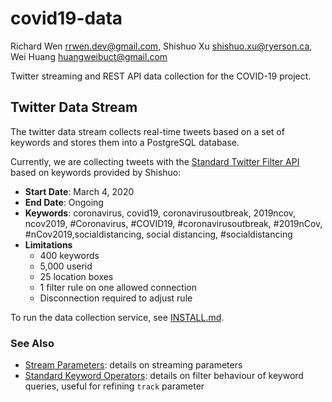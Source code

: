 # covid19-data

Richard Wen rrwen.dev@gmail.com, Shishuo Xu shishuo.xu@ryerson.ca, Wei Huang huangweibuct@gmail.com

Twitter streaming and REST API data collection for the COVID-19 project.

## Twitter Data Stream

The twitter data stream collects real-time tweets based on a set of keywords and stores them into a PostgreSQL database.

Currently, we are collecting tweets with the [Standard Twitter Filter API](https://developer.twitter.com/en/docs/tweets/filter-realtime/api-reference/post-statuses-filter) based on keywords provided by Shishuo:

* **Start Date**: March 4, 2020
* **End Date**: Ongoing
* **Keywords**: coronavirus, covid19, coronavirusoutbreak, 2019ncov, ncov2019, #Coronavirus, #COVID19, #coronavirusoutbreak, #2019nCov, #nCov2019,socialdistancing, social distancing, #socialdistancing
* **Limitations**
    * 400 keywords
    * 5,000 userid
    * 25 location boxes
    * 1 filter rule on one allowed connection
    * Disconnection required to adjust rule

To run the data collection service, see [INSTALL.md](INSTALL.md).

### See Also

* [Stream Parameters](https://developer.twitter.com/en/docs/tweets/filter-realtime/guides/basic-stream-parameters): details on streaming parameters
* [Standard Keyword Operators](https://developer.twitter.com/en/docs/tweets/rules-and-filtering/overview/standard-operators): details on filter behaviour of keyword queries, useful for refining `track` parameter